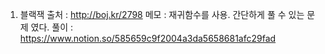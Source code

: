 1. 블랙잭
출처 : http://boj.kr/2798
메모 : 재귀함수를 사용. 간단하게 풀 수 있는 문제 였다.
풀이 : https://www.notion.so/585659c9f2004a3da5658681afc29fad
